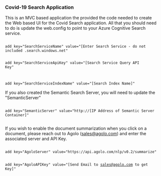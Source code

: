 ### Covid-19 Search Application

This is an MVC based application the provided the code needed to create the Web based UI for the Covid Search application.  All that you should need to do is update the web.config to point to your Azure Cognitive Search service.

<code>
add key="SearchServiceName" value="[Enter Search Service - do not included .search.windows.net"

add key="SearchServiceApiKey" value="[Search Service Query API Key"

add key="SearchServiceIndexName" value="[Search Index Name]"
</code>

If you also created the Semantic Search Server, you will need to update the "SemanticServer" 

<code>
add key="SemanticServer" value="http://[IP Address of Semantic Server Container]"

</code>

If you wish to enable the document summarization when you click on a document, please reach out to Agolo (sales@agolo.com) and enter the associated server and API Key.

<code>
add key="AgoloServer" value="https://api.agolo.com/nlp/v0.2/summarize"

add key="AgoloAPIKey" value="[Send Email to sales@agolo.com to get Key]"
</code>



